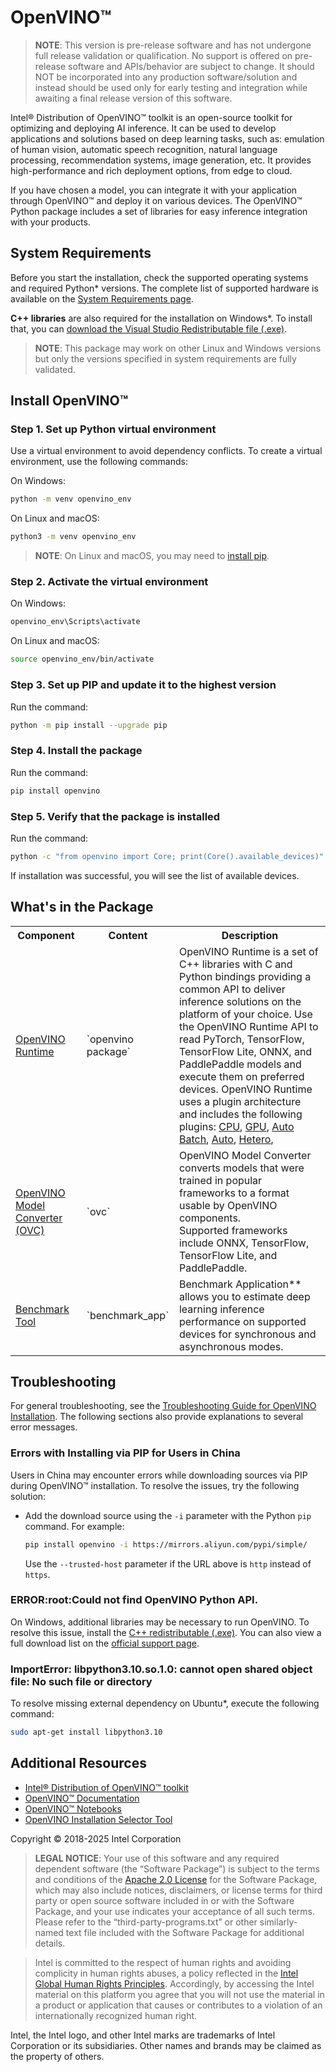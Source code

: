 # OpenVINO™

<!--- The note below is intended for master branch only for pre-release purpose. Remove it for official releases. --->
> **NOTE**: This version is pre-release software and has not undergone full release validation or qualification. No support is offered on pre-release software and APIs/behavior are subject to change. It should NOT be incorporated into any production software/solution and instead should be used only for early testing and integration while awaiting a final release version of this software.

Intel® Distribution of OpenVINO™ toolkit is an open-source toolkit for optimizing and deploying
AI inference. It can be used to develop applications and solutions based on deep learning tasks,
such as: emulation of human vision, automatic speech recognition, natural language processing,
recommendation systems, image generation, etc. It provides high-performance and rich deployment
options, from edge to cloud.

If you have chosen a model, you can integrate it with your application through OpenVINO™ and
deploy it on various devices. The OpenVINO™ Python package includes a set of libraries for easy
inference integration with your products.

## System Requirements

Before you start the installation, check the supported operating systems and required Python*
versions. The complete list of supported hardware is available on the
[System Requirements page](https://docs.openvino.ai/system_requirements).

**C++ libraries** are also required for the installation on Windows*. To install that, you can
[download the Visual Studio Redistributable file (.exe)](https://aka.ms/vs/17/release/vc_redist.x64.exe).

> **NOTE**: This package may work on other Linux and Windows versions but only the versions specified in system requirements are fully validated.

## Install OpenVINO™

### Step 1. Set up Python virtual environment

Use a virtual environment to avoid dependency conflicts. To create a virtual environment, use
the following commands:

On Windows:
```sh
python -m venv openvino_env
```

On Linux and macOS:
```sh
python3 -m venv openvino_env
```

> **NOTE**: On Linux and macOS, you may need to [install pip](https://pip.pypa.io/en/stable/installation/).

### Step 2. Activate the virtual environment

On Windows:
```sh
openvino_env\Scripts\activate
```

On Linux and macOS:
```sh
source openvino_env/bin/activate
```

### Step 3. Set up PIP and update it to the highest version

Run the command:
```sh
python -m pip install --upgrade pip
```

### Step 4. Install the package

Run the command:
```sh
pip install openvino
```

### Step 5. Verify that the package is installed

Run the command:
```sh
python -c "from openvino import Core; print(Core().available_devices)"
```

If installation was successful, you will see the list of available devices.

## What's in the Package

<table>
  <tr>
    <th>Component</th>
    <th>Content</th>
    <th>Description</th>
  </tr>
  <tr>
    <td><a href="https://docs.openvino.ai/2025/openvino-workflow/running-inference.html">OpenVINO Runtime</a></td>
    <td>`openvino package`</td>
    <td>OpenVINO Runtime is a set of C++ libraries with C and Python bindings providing a common
        API to deliver inference solutions on the platform of your choice. Use the OpenVINO
        Runtime API to read PyTorch, TensorFlow, TensorFlow Lite, ONNX, and PaddlePaddle models
        and execute them on preferred devices. OpenVINO Runtime uses a plugin architecture and
        includes the following plugins:
        <a href="https://docs.openvino.ai/2025/openvino-workflow/running-inference/inference-devices-and-modes/cpu-device.html">CPU</a>,
        <a href="https://docs.openvino.ai/2025/openvino-workflow/running-inference/inference-devices-and-modes/gpu-device.html">GPU</a>,
        <a href="https://docs.openvino.ai/2025/openvino-workflow/running-inference/inference-devices-and-modes/automatic-batching.html">Auto Batch</a>,
        <a href="https://docs.openvino.ai/2025/openvino-workflow/running-inference/inference-devices-and-modes/auto-device-selection.html">Auto</a>,
        <a href="https://docs.openvino.ai/2025/openvino-workflow/running-inference/inference-devices-and-modes/hetero-execution.html">Hetero</a>,
    </td>
  </tr>
  <tr>
    <td><a href="https://docs.openvino.ai/2025/openvino-workflow/model-preparation.html#convert-a-model-in-cli-ovc">OpenVINO Model Converter (OVC)</a></td>
    <td>`ovc`</td>
    <td>OpenVINO Model Converter converts models that were trained in popular frameworks to a
        format usable by OpenVINO components. </br>Supported frameworks include ONNX, TensorFlow,
        TensorFlow Lite, and PaddlePaddle.
    </td>
  </tr>
  <tr>
    <td><a href="https://docs.openvino.ai/2025/learn-openvino/openvino-samples/benchmark-tool.html">Benchmark Tool</a></td>
    <td>`benchmark_app`</td>
    <td>Benchmark Application** allows you to estimate deep learning inference performance on
        supported devices for synchronous and asynchronous modes.
    </td>
</table>



## Troubleshooting

For general troubleshooting, see the
[Troubleshooting Guide for OpenVINO Installation](https://docs.openvino.ai/2025/get-started/install-openvino/configurations/troubleshooting-install-config.html).
The following sections also provide explanations to several error messages.

### Errors with Installing via PIP for Users in China

Users in China may encounter errors while downloading sources via PIP during OpenVINO™ installation.
To resolve the issues, try the following solution:

* Add the download source using the ``-i`` parameter with the Python ``pip`` command. For example:

   ``` sh
   pip install openvino -i https://mirrors.aliyun.com/pypi/simple/
   ```
   Use the ``--trusted-host`` parameter if the URL above is ``http`` instead of ``https``.

### ERROR:root:Could not find OpenVINO Python API.

On Windows, additional libraries may be necessary to run OpenVINO. To resolve this issue, install
the [C++ redistributable (.exe)](https://aka.ms/vs/17/release/vc_redist.x64.exe).
You can also view a full download list on the
[official support page](https://docs.microsoft.com/en-us/cpp/windows/latest-supported-vc-redist).

### ImportError: libpython3.10.so.1.0: cannot open shared object file: No such file or directory

To resolve missing external dependency on Ubuntu*, execute the following command:
```sh
sudo apt-get install libpython3.10
```

## Additional Resources

- [Intel® Distribution of OpenVINO™ toolkit](https://software.intel.com/en-us/openvino-toolkit)
- [OpenVINO™ Documentation](https://docs.openvino.ai/)
- [OpenVINO™ Notebooks](https://github.com/openvinotoolkit/openvino_notebooks)
- [OpenVINO Installation Selector Tool](https://www.intel.com/content/www/us/en/developer/tools/openvino-toolkit/download.html)

Copyright © 2018-2025 Intel Corporation
> **LEGAL NOTICE**: Your use of this software and any required dependent software (the
“Software Package”) is subject to the terms and conditions of the
[Apache 2.0 License](https://www.apache.org/licenses/LICENSE-2.0.html) for the Software Package,
which may also include notices, disclaimers, or license terms for third party or open source
software included in or with the Software Package, and your use indicates your acceptance of all
such terms. Please refer to the “third-party-programs.txt” or other similarly-named text file
included with the Software Package for additional details.

>Intel is committed to the respect of human rights and avoiding complicity in human rights abuses,
a policy reflected in the [Intel Global Human Rights Principles](https://www.intel.com/content/www/us/en/policy/policy-human-rights.html).
Accordingly, by accessing the Intel material on this platform you agree that you will not use the
material in a product or application that causes or contributes to a violation of an
internationally recognized human right.

Intel, the Intel logo, and other Intel marks are trademarks of Intel Corporation or its
subsidiaries. Other names and brands may be claimed as the property of others.
